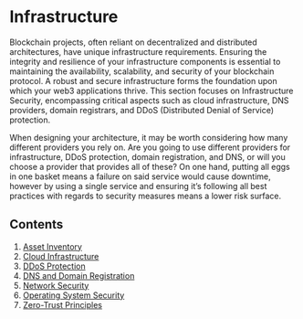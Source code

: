 # Infrastructure

Blockchain projects, often reliant on decentralized and distributed architectures, have unique infrastructure requirements. Ensuring the integrity and resilience of your infrastructure components is essential to maintaining the availability, scalability, and security of your blockchain protocol. A robust and secure infrastructure forms the foundation upon which your web3 applications thrive. This section focuses on Infrastructure Security, encompassing critical aspects such as cloud infrastructure, DNS providers, domain registrars, and DDoS (Distributed Denial of Service) protection.

When designing your architecture, it may be worth considering how many different providers you rely on. Are you going to use different providers for infrastructure, DDoS protection, domain registration, and DNS, or will you choose a provider that provides all of these? On one hand, putting all eggs in one basket means a failure on said service would cause downtime, however by using a single service and ensuring it’s following all best practices with regards to security measures means a lower risk surface.

## Contents

1. [Asset Inventory](./asset-inventory.md)
2. [Cloud Infrastructure](./cloud.md)
3. [DDoS Protection](./ddos-protection.md)
4. [DNS and Domain Registration](./dns-and-domain-registration.md)
5. [Network Security](./network-security.md)
6. [Operating System Security](./operating-system-security.md)
7. [Zero-Trust Principles](./zero-trust-principles.md)
